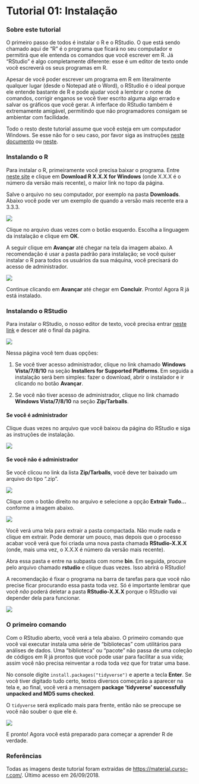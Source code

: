 Tutorial 01: Instalação
================

### Sobre este tutorial

O primeiro passo de todos é instalar o R e o RStudio. O que está sendo
chamado aqui de “R” é o programa que ficará no seu computador e
permitirá que ele entenda os comandos que você escrever em R. Já
“RStudio” é algo completamente diferente: esse é um editor de texto
onde você escreverá os seus programas em R.

Apesar de você poder escrever um programa em R em literalmente qualquer
lugar (desde o Notepad até o Word), o RStudio é o ideal porque ele
entende bastante de R e pode ajudar você a lembrar o nome de comandos,
corrigir enganos se você tiver escrito alguma algo errado e salvar os
gráficos que você gerar. A inferface do RStudio também é extremamente
amigável, permitindo que não programadores consigam se ambientar com
facilidade.

Todo o resto deste tutorial assume que você esteja em um computador
Windows. Se esse não for o seu caso, por favor siga as instruções [neste
documento](http://leg.ufpr.br/~fernandomayer/aulas/ce083-2016-2/R-instalacao.html)
ou
[neste](https://www.vivaolinux.com.br/dica/Instalando-o-R-e-Rstudio-no-Ubuntu).

### Instalando o R

Para instalar o R, primeiramente você precisa baixar o programa. Entre
[neste site](https://cran.r-project.org/bin/windows/base/) e clique em
**Download R X.X.X for Windows** (onde X.X.X é o número da versão mais
recente), o maior link no topo da página.

Salve o arquivo no seu computador, por exemplo na pasta **Downloads**.
Abaixo você pode ver um exemplo de quando a versão mais recente era a
3.3.3.

![](README_files/01_r_salvo.png)<!-- -->

Clique no arquivo duas vezes com o botão esquerdo. Escolha a linguagem
da instalação e clique em **OK**.

A seguir clique em **Avançar** até chegar na tela da imagem abaixo. A
recomendação é usar a pasta padrão para instalação; se você quiser
instalar o R para todos os usuários da sua máquina, você precisará do
acesso de administrador.

![](README_files/02_r_pasta.png)<!-- -->

Continue clicando em **Avançar** até chegar em **Concluir**. Pronto\!
Agora R já está instalado.

### Instalando o RStudio

Para instalar o RStudio, o nosso editor de texto, você precisa entrar
[neste link](https://www.rstudio.com/products/rstudio/download/) e
descer até o final da página.

![](README_files/03_rstudio_download.png)<!-- -->

Nessa página você tem duas opções:

1.  Se você tiver acesso administrador, clique no link chamado **Windows
    Vista/7/8/10** na seção **Installers for Supported Platforms**. Em
    seguida a instalação será bem simples: fazer o download, abrir o
    instalador e ir clicando no botão **Avançar**.

2.  Se você não tiver acesso de administrador, clique no link chamado
    **Windows Vista/7/8/10** na seção **Zip/Tarballs**.

#### Se você é administrador

Clique duas vezes no arquivo que você baixou da página do RStudio e siga
as instruções de instalação.

![](README_files/04_rstudio_instalador.png)<!-- -->

#### Se você não é administrador

Se você clicou no link da lista **Zip/Tarballs**, você deve ter baixado
um arquivo do tipo “.zip”.

![](README_files/05_rstudio_zip.png)<!-- -->

Clique com o botão direito no arquivo e selecione a opção **Extrair
Tudo…** conforme a imagem abaixo.

![](README_files/06_rstudio_extrair.png)<!-- -->

Você verá uma tela para extrair a pasta compactada. Não mude nada e
clique em extrair. Pode demorar um pouco, mas depois que o processo
acabar você verá que foi criada uma nova pasta chamada **RStudio-X.X.X**
(onde, mais uma vez, o X.X.X é número da versão mais recente).

Abra essa pasta e entre na subpasta com nome **bin**. Em seguida,
procure pelo arquivo chamado **rstudio** e clique duas vezes. Isso
abrirá o RStudio\!

A recomendação é fixar o programa na barra de tarefas para que você não
precise ficar procurando essa pasta toda vez. Só é importante lembrar
que você *não* poderá deletar a pasta **RStudio-X.X.X** porque o RStudio
vai depender dela para funcionar.

![](README_files/07_rstudio_bin.png)<!-- -->

### O primeiro comando

Com o RStudio aberto, você verá a tela abaixo. O primeiro comando que
você vai executar instala uma série de “bibliotecas” com utilitários
para análises de dados. Uma “biblioteca” ou “pacote” não passa de uma
coleção de códigos em R já prontos que você pode usar para facilitar a
sua vida; assim você não precisa reinventar a roda toda vez que for
tratar uma base.

No console digite `install.packages("tidyverse")` e aperte a tecla
**Enter**. Se você tiver digitado tudo certo, textos diversos começarão
a aparecer na tela e, ao final, você verá a mensagem **package
‘tidyverse’ successfully unpacked and MD5 sums checked**.

O `tidyverse` será explicado mais para frente, então não se preocupe se
você não souber o que ele é.

![](README_files/08_rstudio_tidyverse.png)<!-- -->

E pronto\! Agora você está preparado para começar a aprender R de
verdade.

### Referências

Todas as imagens deste tutorial foram extraídas de
<https://material.curso-r.com/>. Último acesso em 26/09/2018.
